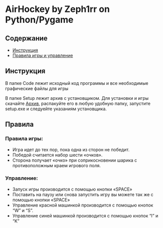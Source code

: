 # AirHockey by Zeph1rr on Python/Pygame


## Содержание
 - [Инструкция](#Инструкция)
 - [Правила игры и управление](#Правила)
 

## Инструкция

  В папке Code лежит исходный код программы и все необходимые графические файлы для игры

  В папке Setup лежит архив с установщиком. Для установки и игры скачайте [Архив](https://github.com/Zeph1rr/AirHockey/raw/master/Setup/AirHockeySetup.ZIP), распакуйте его в любую удобную папку, запустите setup.exe и следуейте указаниям установщика.

## Правила

### Правила игры:
  - Игра идет до тех пор, пока одна из сторон не победит.
  - Победой считается набор шести «очков».
  - Сторона получает «очко» при соприкосновении шарика с противоположным краем игрового поля.
### Управление:
  - Запуск игры производится с помощью кнопки «SPACE»
  - Поставить на паузу или снова запустить игру вы можете так же с помощью кнопки «SPACE»
  - Управление красной машинкой производится с помощью кнопок “W” и “S”.
  - Управление синей машинкой производится с помощью кнопок “I” и “K”


